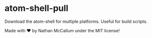 atom-shell-pull
===============

Download the atom-shell for multiple platforms. Useful for build scripts.

Made with :heart: by Nathan McCallum under the MIT license!
